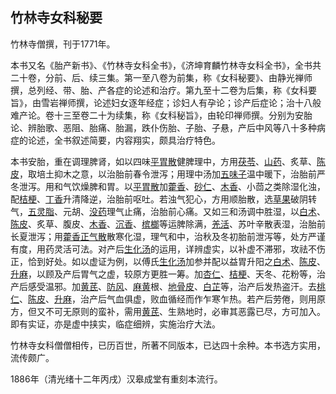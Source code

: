## 竹林寺女科秘要

竹林寺僧撰，刊于1771年。

本书又名《胎产新书》、《竹林寺女科全书》，《济坤育麟竹林寺女科全书》，全书共二十卷，分前、后、续三集。第一至八卷为前集，称《女科秘要》、由静光禅师撰，总列经、带、胎、产各症的论述和治疗。第九至十二卷为后集，称《女科要旨》，由雪岩禅师撰，论述妇女逐年经症；诊妇人有孕论；诊产后症论；治十八般难产论。卷十三至卷二十为续集，称《女科秘旨》，由轮印禅师撰。分别为安胎论、辨胎歌、恶阻、胎痛、胎漏，跌仆伤胎、子胎、子悬，产后中风等八十多种病症的论述，全书叙述简要，内容翔实，颇具治疗特色。

本书安胎，重在调理脾肾，如以四味[平胃散](https://www.gmzyjc.com/read/fjx/fjx10-0.1.0.0.0.md)健脾理中，方用[茯苓](https://www.gmzyjc.com/read/bc/bc05-0.0.1.0.0.md)、[山药](https://www.gmzyjc.com/read/bc/bc17-0.1.6.0.0.md)、炙草、[陈皮](https://www.gmzyjc.com/read/bc/bc11-0.0.1.0.0.md)，取培土抑木之意，以治胎前春令泄泻；用理中汤加[五味子](https://www.gmzyjc.com/read/bc/bc18-0.0.2.0.0.md)温中暖下，治胎前严冬泄泻。用和气饮燥脾和胃。以[平胃散](https://www.gmzyjc.com/read/fjx/fjx10-0.1.0.0.0.md)加[藿香](https://www.gmzyjc.com/read/bc/bc04-0.0.1.0.0.md)、[砂仁](https://www.gmzyjc.com/read/bc/bc04-0.0.4.0.0.md)、[木香](https://www.gmzyjc.com/read/bc/bc11-0.0.5.0.0.md)、小茴之类除湿化浊，配[桔梗](https://www.gmzyjc.com/read/bc/bc16-0.2.2.0.0.md)、[丁香](https://www.gmzyjc.com/read/bc/bc07-0.8.0.0.0.md)升清降逆，治胎前呕吐。若浊气犯心，方用顺胎散，选[草果](https://www.gmzyjc.com/read/bc/bc04-0.0.7.0.0.md)破阴转气，[五灵脂](https://www.gmzyjc.com/read/bc/bc12-0.0.22.0.0.md)、元胡、[没药](https://www.gmzyjc.com/read/bc/bc12-0.0.14.0.0.md)理气止痛，治胎前心痛。又如三和汤调中胜湿，以[白术](https://www.gmzyjc.com/read/bc/bc17-0.1.5.0.0.md)、[陈皮](https://www.gmzyjc.com/read/bc/bc11-0.0.1.0.0.md)、炙草、腹皮、[木香](https://www.gmzyjc.com/read/bc/bc11-0.0.5.0.0.md)、[沉香](https://www.gmzyjc.com/read/bc/bc11-0.0.9.0.0.md)、[槟榔](https://www.gmzyjc.com/read/bc/bc15-0.0.2.0.0.md)等运脾除满，[羌活](https://www.gmzyjc.com/read/bc/bc01-1.1.6.0.0.md)、苏叶辛散表湿，治胎前长夏泄泻；用[藿香正气散](https://www.gmzyjc.com/read/fjx/fjx02-0.3.0.0.0.md)散寒化湿，理气和中，治秋及冬初胎前泄泻等，处方严谨有度，用药灵活可法。对产后[生化汤](https://www.gmzyjc.com/read/fjx/fjx18-0.5.0.0.0.md)的运用，详辨虚实，以补虚不滞邪，攻祛不伤正，恰到好处。如以虚证为例，以傅氏[生化汤](https://www.gmzyjc.com/read/fjx/fjx18-0.5.0.0.0.md)加参并配以益胃升阳之[白术](https://www.gmzyjc.com/read/bc/bc17-0.1.5.0.0.md)、[陈皮](https://www.gmzyjc.com/read/bc/bc11-0.0.1.0.0.md)、[升麻](https://www.gmzyjc.com/read/bc/bc01-1.2.10.0.0.md)，以顾及产后胃气之虚，较原方更胜一筹。加[杏仁](https://www.gmzyjc.com/read/bc/bc16-0.3.1.0.0.md)、[桔梗](https://www.gmzyjc.com/read/bc/bc16-0.2.2.0.0.md)、天冬、花粉等，治产后感受温邪。加[黄芪](https://www.gmzyjc.com/read/bc/bc17-0.1.4.0.0.md)、[防风](https://www.gmzyjc.com/read/bc/bc01-1.1.5.0.0.md)、[麻黄](https://www.gmzyjc.com/read/bc/bc01-1.1.1.0.0.md)根、[地骨皮](https://www.gmzyjc.com/read/bc/bc03-0.5.3.0.0.md)、[白芷](https://www.gmzyjc.com/read/bc/bc01-1.1.7.0.0.md)等，治产后发热盗汗。去[桃仁](https://www.gmzyjc.com/read/bc/bc12-0.0.10.0.0.md)、[陈皮](https://www.gmzyjc.com/read/bc/bc11-0.0.1.0.0.md)、[升麻](https://www.gmzyjc.com/read/bc/bc01-1.2.10.0.0.md)，治产后气血俱虚，败血循经而作乍寒乍热。若产后劳倦，则用原方，但又不可无原则的蛮补，需用[黄芪](https://www.gmzyjc.com/read/bc/bc17-0.1.4.0.0.md)、生熟地时，必审其恶露已尽，方可加入。即有实证，亦是虚中挟实，临症细辨，实施治疗大法。

竹林寺女科僧僧相传，已历百世，所著不同版本，已达四十余种。本书选方实用，流传颇广。

1886年（清光绪十二年丙戌）汉皋成堂有重刻本流行。
